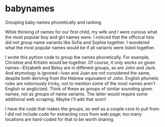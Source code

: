 # babynames
Grouping baby names phonetically and ranking

While thinking of names for our first child, my wife and I were curious what the most 
popular boy and girl names were.  I noticed that the officical lists did not group name variants like Sofia and Sophia together.  I wondered what the most popular names would be if all variants were listed together.

I wrote this python code to group the names phonetically.  For example, Christine and Krtistin would be together.  Of course, it only works on given names--Elizabeth and Betsy are in different groups, as are John and Jack.  And etymology is ignored--Ivan and Juan are not considered the same, despite both deriving from the Hebrew equivalent of John.  English phonetic rules are notoriously tricky, not to mention some of the most names aren't English or anglicized.
Think of these as groups of similar sounding given names, not as groups of name variants.  The latter would require some additional web scraping.  Maybe I'll add that soon!

I have the code that makes the groups, as well as a couple csvs to pull from.  I did not include code for extracting csvs from web page; too many locations are hard-coded for that to be worth sharing.
